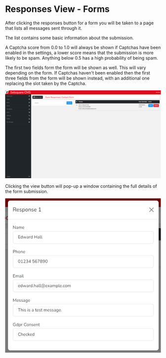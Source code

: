 # Responses View - Forms

After clicking the responses button for a form you will be taken to a page that lists all messages sent through it. 

The list contains some basic information about the submission. 

A Captcha score from 0.0 to 1.0 will always be shown if Captchas have been enabled in the settings, a lower score means that the submission is more likely to be spam. Anything below 0.5 has a high probability of being spam.

The first two fields form the form will be shown as well. This will vary depending on the form. If Captchas haven't been enabled then the first three fields from the form will be shown instead, with an additional one replacing the slot taken by the Captcha.

![Form Responses List](../_images/forms-responses-list.png)

Clicking the view button will pop-up a window containing the full details of the form submission.

![Form Responses Sinlge](../_images/forms-responses-single.png)